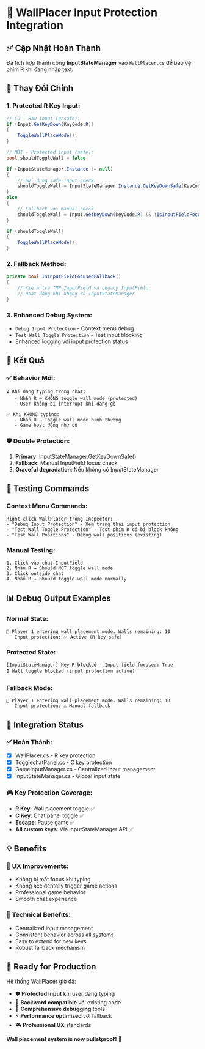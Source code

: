 # 🧱 WallPlacer Input Protection Integration

## ✅ Cập Nhật Hoàn Thành

Đã tích hợp thành công **InputStateManager** vào `WallPlacer.cs` để bảo vệ phím R khi đang nhập text.

## 🔧 Thay Đổi Chính

### 1. **Protected R Key Input:**
```csharp
// CŨ - Raw input (unsafe):
if (Input.GetKeyDown(KeyCode.R))
{
    ToggleWallPlaceMode();
}

// MỚI - Protected input (safe):
bool shouldToggleWall = false;

if (InputStateManager.Instance != null)
{
    // Sử dụng safe input check
    shouldToggleWall = InputStateManager.Instance.GetKeyDownSafe(KeyCode.R);
}
else
{
    // Fallback với manual check
    shouldToggleWall = Input.GetKeyDown(KeyCode.R) && !IsInputFieldFocusedFallback();
}

if (shouldToggleWall)
{
    ToggleWallPlaceMode();
}
```

### 2. **Fallback Method:**
```csharp
private bool IsInputFieldFocusedFallback()
{
    // Kiểm tra TMP_InputField và Legacy InputField
    // Hoạt động khi không có InputStateManager
}
```

### 3. **Enhanced Debug System:**
- `Debug Input Protection` - Context menu debug
- `Test Wall Toggle Protection` - Test input blocking
- Enhanced logging với input protection status

## 🎯 Kết Quả

### ✅ **Behavior Mới:**
```
🔒 Khi đang typing trong chat:
   - Nhấn R → KHÔNG toggle wall mode (protected)
   - User không bị interrupt khi đang gõ

✅ Khi KHÔNG typing:
   - Nhấn R → Toggle wall mode bình thường
   - Game hoạt động như cũ
```

### 🛡️ **Double Protection:**
1. **Primary**: InputStateManager.GetKeyDownSafe()
2. **Fallback**: Manual InputField focus check
3. **Graceful degradation**: Nếu không có InputStateManager

## 🧪 Testing Commands

### Context Menu Commands:
```
Right-click WallPlacer trong Inspector:
- "Debug Input Protection" - Xem trạng thái input protection
- "Test Wall Toggle Protection" - Test phím R có bị block không
- "Test Wall Positions" - Debug wall positions (existing)
```

### Manual Testing:
```
1. Click vào chat InputField
2. Nhấn R → Should NOT toggle wall mode
3. Click outside chat  
4. Nhấn R → Should toggle wall mode normally
```

## 📊 Debug Output Examples

### Normal State:
```
🧱 Player 1 entering wall placement mode. Walls remaining: 10
   Input protection: ✅ Active (R key safe)
```

### Protected State:
```
[InputStateManager] Key R blocked - Input field focused: True
🔒 Wall toggle blocked (input protection active)
```

### Fallback Mode:
```
🧱 Player 1 entering wall placement mode. Walls remaining: 10
   Input protection: ⚠️ Manual fallback
```

## 🔄 Integration Status

### ✅ **Hoàn Thành:**
- [x] WallPlacer.cs - R key protection
- [x] TogglechatPanel.cs - C key protection  
- [x] GameInputManager.cs - Centralized input management
- [x] InputStateManager.cs - Global input state

### 🎮 **Key Protection Coverage:**
- **R Key**: Wall placement toggle ✅
- **C Key**: Chat panel toggle ✅
- **Escape**: Pause game ✅
- **All custom keys**: Via InputStateManager API ✅

## 💡 Benefits

### 🎯 **UX Improvements:**
- Không bị mất focus khi typing
- Không accidentally trigger game actions
- Professional game behavior
- Smooth chat experience

### 🔧 **Technical Benefits:**
- Centralized input management
- Consistent behavior across all systems
- Easy to extend for new keys
- Robust fallback mechanism

## 🚀 Ready for Production

Hệ thống WallPlacer giờ đã:
- 🛡️ **Protected input** khi user đang typing
- 🔄 **Backward compatible** với existing code
- 🐛 **Comprehensive debugging** tools
- ⚡ **Performance optimized** với fallback
- 🎮 **Professional UX** standards

**Wall placement system is now bulletproof!** 🎉
